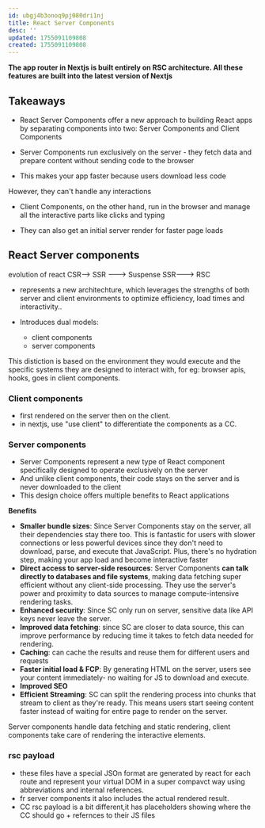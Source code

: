 ```yaml
---
id: ubgj4b3onoq9pj080dri1nj
title: React Server Components
desc: ''
updated: 1755091109808
created: 1755091109808
---
```

**The app router in Nextjs is built entirely on RSC architecture. All these features are built into the latest version of Nextjs**
## Takeaways
- React Server Components offer a new approach to building React apps by separating components into two: Server Components and Client Components
 
- Server Components run exclusively on the server - they fetch data and prepare content without sending code to the browser
 
- This makes your app faster because users download less code
 
However, they can't handle any interactions
 
- Client Components, on the other hand, run in the browser and manage all the interactive parts like clicks and typing
 
- They can also get an initial server render for faster page loads

## React Server components

evolution of react CSR--> SSR ---> Suspense SSR---> RSC

- represents a new architechture, which leverages the strengths of both server and client environments to optimize efficiency, load times and interactivity..

- Introduces dual models:
    - client components
    - server components

This distiction is based on the environment they would execute and the specific systems they are designed to interact with, for eg: browser apis, hooks, goes in client components.

### Client components
- first rendered on the server then on the client.
- in nextjs, use "use client" to differentiate the components as a CC.

### Server components
- Server Components represent a new type of React component specifically designed to operate exclusively on the server
- And unlike client components, their code stays on the server and is never downloaded to the client 
- This design choice offers multiple benefits to React applications

**Benefits**
- **Smaller bundle sizes**: Since Server Components stay on the server, all their dependencies stay there too. This is fantastic for users with slower connections or less powerful devices since they don't need to download, parse, and execute that JavaScript.
 Plus, there's no hydration step, making your app load and become interactive faster
- **Direct access to server-side resources**: Server Components **can talk directly to databases and file systems**, making data fetching super efficient without any client-side processing.
They use the server's power and proximity to data sources to manage compute-intensive rendering tasks.
- **Enhanced security**: Since SC only run on server, sensitive data like API keys never leave the server.
- **Improved data fetching**: since SC are closer to data source, this can improve performance by reducing time it takes to fetch data needed for rendering.
- **Caching**: can cache the results and reuse them for different users and requests
- **Faster initial load & FCP**: By generating HTML on the server, users see your content immediately- no waiting for JS to download and execute.
- **Improved SEO**
- **Efficient Streaming**: SC can split the rendering process into chunks that stream to client as they're ready. This means users start seeing content faster instead of waiting for entire page to render on the server.


Server components handle data fetching and static rendering, client components take care of rendering the interactive elements.


 

### rsc payload

- these files have a special JSOn format are generated by react for each route and represent your virtual DOM in a super compavct way using abbreviations and internal references.
- fr server components it also includes the actual rendered result.
- CC rsc payload is a bit different,it has placeholders showing where the CC should go + refernces to their JS files


